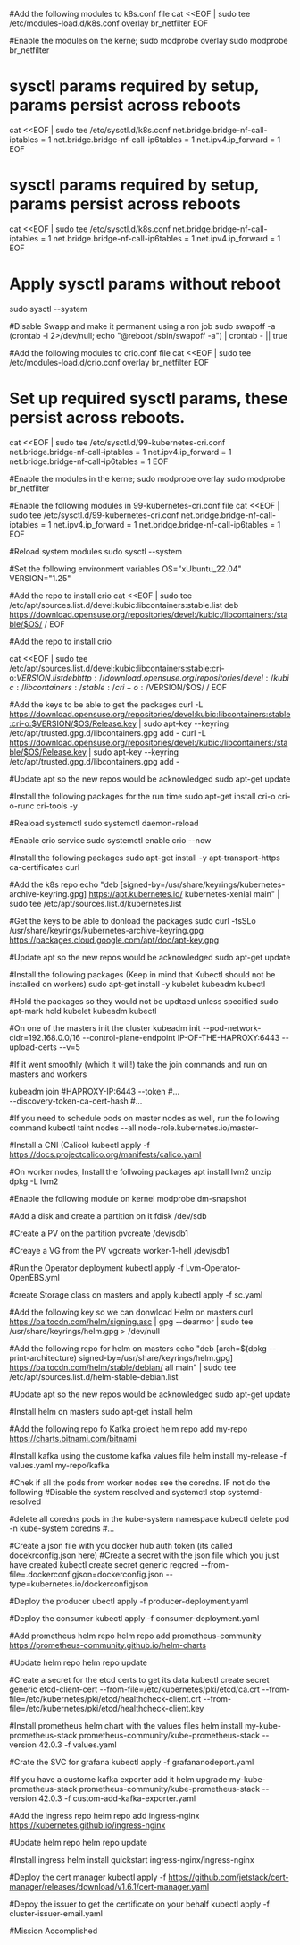 #Add the following modules to k8s.conf file
cat <<EOF | sudo tee /etc/modules-load.d/k8s.conf
overlay
br_netfilter
EOF

#Enable the modules on the kerne;
sudo modprobe overlay
sudo modprobe br_netfilter


# sysctl params required by setup, params persist across reboots
cat <<EOF | sudo tee /etc/sysctl.d/k8s.conf
net.bridge.bridge-nf-call-iptables  = 1
net.bridge.bridge-nf-call-ip6tables = 1
net.ipv4.ip_forward                 = 1
EOF



# sysctl params required by setup, params persist across reboots
cat <<EOF | sudo tee /etc/sysctl.d/k8s.conf
net.bridge.bridge-nf-call-iptables  = 1
net.bridge.bridge-nf-call-ip6tables = 1
net.ipv4.ip_forward                 = 1
EOF

# Apply sysctl params without reboot
sudo sysctl --system

#Disable Swapp and make it permanent using a ron job
sudo swapoff -a
(crontab -l 2>/dev/null; echo "@reboot /sbin/swapoff -a") | crontab - || true


#Add the following modules to crio.conf file
cat <<EOF | sudo tee /etc/modules-load.d/crio.conf
overlay
br_netfilter
EOF

# Set up required sysctl params, these persist across reboots.
cat <<EOF | sudo tee /etc/sysctl.d/99-kubernetes-cri.conf
net.bridge.bridge-nf-call-iptables  = 1
net.ipv4.ip_forward                 = 1
net.bridge.bridge-nf-call-ip6tables = 1
EOF



#Enable the modules in the kerne;
sudo modprobe overlay
sudo modprobe br_netfilter

#Enable the following modules in 99-kubernetes-cri.conf file
cat <<EOF | sudo tee /etc/sysctl.d/99-kubernetes-cri.conf
net.bridge.bridge-nf-call-iptables  = 1
net.ipv4.ip_forward                 = 1
net.bridge.bridge-nf-call-ip6tables = 1
EOF

#Reload system modules
sudo sysctl --system

#Set the following environment variables
OS="xUbuntu_22.04"
VERSION="1.25"

#Add the repo to install crio
cat <<EOF | sudo tee /etc/apt/sources.list.d/devel:kubic:libcontainers:stable.list
deb https://download.opensuse.org/repositories/devel:/kubic:/libcontainers:/stable/$OS/ /
EOF

#Add the repo to install crio

cat <<EOF | sudo tee /etc/apt/sources.list.d/devel:kubic:libcontainers:stable:cri-o:$VERSION.list
deb http://download.opensuse.org/repositories/devel:/kubic:/libcontainers:/stable:/cri-o:/$VERSION/$OS/ /
EOF

#Add the keys to be able to get the packages
curl -L https://download.opensuse.org/repositories/devel:kubic:libcontainers:stable:cri-o:$VERSION/$OS/Release.key | sudo apt-key --keyring /etc/apt/trusted.gpg.d/libcontainers.gpg add -
curl -L https://download.opensuse.org/repositories/devel:/kubic:/libcontainers:/stable/$OS/Release.key | sudo apt-key --keyring /etc/apt/trusted.gpg.d/libcontainers.gpg add -

#Update apt so the new repos would be acknowledged
sudo apt-get update

#Install the following packages for the run time
sudo apt-get install cri-o cri-o-runc cri-tools -y

#Reaload systemctl 
sudo systemctl daemon-reload

#Enable crio service
sudo systemctl enable crio --now


#Install the following packages
sudo apt-get install -y apt-transport-https ca-certificates curl


#Add the k8s repo
echo "deb [signed-by=/usr/share/keyrings/kubernetes-archive-keyring.gpg] https://apt.kubernetes.io/ kubernetes-xenial main" | sudo tee /etc/apt/sources.list.d/kubernetes.list


#Get the keys to be able to donload the packages
sudo curl -fsSLo /usr/share/keyrings/kubernetes-archive-keyring.gpg https://packages.cloud.google.com/apt/doc/apt-key.gpg



#Update apt so the new repos would be acknowledged
sudo apt-get update

#Install the following packages (Keep in mind that Kubectl should not be installed on workers)
sudo apt-get install -y kubelet kubeadm kubectl

#Hold the packages so they would not be updtaed unless specified
sudo apt-mark hold kubelet kubeadm kubectl

#On one of the masters init the cluster
kubeadm init --pod-network-cidr=192.168.0.0/16 --control-plane-endpoint IP-OF-THE-HAPROXY:6443  --upload-certs --v=5 

#If it went smoothly (which it will!) take the join commands and run on masters and workers

kubeadm join #HAPROXY-IP:6443 --token #...  \
	--discovery-token-ca-cert-hash #... 

#If you need to schedule pods on master nodes as well, run the following command 
kubectl taint nodes --all node-role.kubernetes.io/master-

#Install a CNI (Calico)
kubectl apply -f https://docs.projectcalico.org/manifests/calico.yaml



#On worker nodes, Install  the follwoing packages
apt install lvm2 unzip
dpkg -L lvm2

#Enable the following module on kernel
modprobe dm-snapshot

#Add a disk and create a partition on it
fdisk /dev/sdb 

#Create a PV on the partition
pvcreate /dev/sdb1

#Creaye a VG from the PV
vgcreate worker-1-hell /dev/sdb1


#Run the Operator deployment
kubectl apply -f Lvm-Operator-OpenEBS.yml


#create Storage class on masters and apply
kubectl apply -f sc.yaml

#Add the following key so we can donwload Helm on masters
curl https://baltocdn.com/helm/signing.asc | gpg --dearmor | sudo tee /usr/share/keyrings/helm.gpg > /dev/null

#Add the following repo for  helm on masters
echo "deb [arch=$(dpkg --print-architecture) signed-by=/usr/share/keyrings/helm.gpg] https://baltocdn.com/helm/stable/debian/ all main" | sudo tee /etc/apt/sources.list.d/helm-stable-debian.list

#Update apt so the new repos would be acknowledged
sudo apt-get update

#Install helm on masters
sudo apt-get install helm

#Add the following repo fo Kafka project
helm repo add my-repo https://charts.bitnami.com/bitnami

#Install kafka using the custome kafka values file
helm install my-release -f values.yaml my-repo/kafka

#Chek if all the pods from worker nodes see the coredns. IF not do the following
#Disable the system resolved and 
systemctl stop systemd-resolved

#delete all coredns pods in the kube-system namespace
kubectl delete pod -n kube-system coredns #...

#Create a json file with you docker hub auth token (its called docekrconfig.json here)
#Create a secret with the json file which you just have created
kubectl create secret generic regcred     --from-file=.dockerconfigjson=dockerconfig.json     --type=kubernetes.io/dockerconfigjson


#Deploy the producer
ubectl apply -f producer-deployment.yaml 


#Deploy the consumer
kubectl apply -f consumer-deployment.yaml 


#Add prometheus helm repo
helm repo add prometheus-community https://prometheus-community.github.io/helm-charts


#Update helm repo
helm repo update


#Create a secret for the etcd certs to get its data
kubectl create secret generic etcd-client-cert --from-file=/etc/kubernetes/pki/etcd/ca.crt --from-file=/etc/kubernetes/pki/etcd/healthcheck-client.crt --from-file=/etc/kubernetes/pki/etcd/healthcheck-client.key


#Install prometheus helm chart with the values files
helm install my-kube-prometheus-stack prometheus-community/kube-prometheus-stack --version 42.0.3 -f values.yaml


#Crate the SVC for grafana
kubectl apply -f grafananodeport.yaml 


#If you have a custome kafka exporter add it
helm upgrade my-kube-prometheus-stack prometheus-community/kube-prometheus-stack --version 42.0.3 -f custom-add-kafka-exporter.yaml


#Add the ingress repo 
 helm repo add ingress-nginx https://kubernetes.github.io/ingress-nginx


#Update helm repo
helm repo update


#Install ingress
helm install quickstart ingress-nginx/ingress-nginx


#Deploy the cert manager
kubectl apply -f https://github.com/jetstack/cert-manager/releases/download/v1.6.1/cert-manager.yaml


#Depoy the issuer to get the certificate on your behalf
kubectl apply -f cluster-issuer-email.yaml 


#Mission Accomplished


